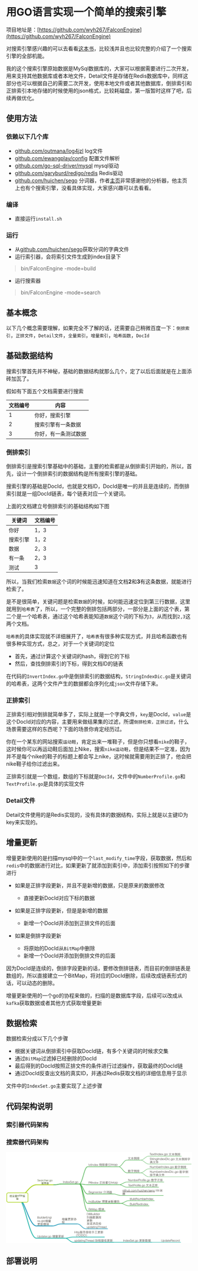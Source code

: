 # 用GO语言实现一个简单的搜索引擎

项目地址是：[https://github.com/wyh267/FalconEngine](https://github.com/wyh267/FalconEngine)


对搜索引擎感兴趣的可以去看看[这本书](http://www.amazon.cn/%E8%BF%99%E5%B0%B1%E6%98%AF%E6%90%9C%E7%B4%A2%E5%BC%95%E6%93%8E-%E6%A0%B8%E5%BF%83%E6%8A%80%E6%9C%AF%E8%AF%A6%E8%A7%A3-%E5%BC%A0%E4%BF%8A%E6%9E%97/dp/B006J9MSD8)，比较浅并且也比较完整的介绍了一个搜索引擎的全部机能。

我的这个搜索引擎原始数据是MySql数据库的，大家可以根据需要进行二次开发，用来支持其他数据库或者本地文件，Detail文件是存储在Redis数据库中，同样这部分也可以根据自己的需要二次开发，使用本地文件或者其他数据库，倒排索引和正排索引本地存储的时候使用的json格式，比较耗磁盘，第一版暂时这样了吧，后续再做优化。

## 使用方法
### 依赖以下几个库
- [github.com/outmana/log4jzl](github.com/outmana/log4jzl) log文件
- [github.com/ewangplay/config](github.com/ewangplay/config) 配置文件解析
- [github.com/go-sql-driver/mysql](github.com/go-sql-driver/mysql) mysql驱动
- [github.com/garyburd/redigo/redis](github.com/garyburd/redigo/redis) Redis驱动
- [github.com/huichen/sego](github.com/huichen/sego) 分词器，作者[主页](https://github.com/huichen)非常感谢他的分析器，他主页上也有个搜索引擎，没看具体实现，大家感兴趣可以去看看。

### 编译
- 直接运行`install.sh`

### 运行
- 从[github.com/huichen/sego](github.com/huichen/sego)获取分词的字典文件
- 运行索引器，会将索引文件生成到index目录下

> bin/FalconEngine -mode=build

- 运行搜索器

> bin/FalconEngine -mode=search


## 基本概念

以下几个概念需要理解，如果完全不了解的话，还需要自己稍微百度一下：`倒排索引`，`正排文件`，`Detail文件`，`全量索引`，`增量索引`，`哈希函数`，`DocId`


## 基础数据结构

搜索引擎首先并不神秘，基础的数据结构就那么几个，定了以后后面就是在上面添砖加瓦了。

假如有下面五个文档需要进行搜索

| 文档编号 | 内容 |
|---------|------|
| 1 | 你好，搜索引擎 |
|2 | 搜索引擎有一条数据 |
|3 | 你好，有一条测试数据 |

### 倒排索引

倒排索引是搜索引擎基础中的基础，主要的检索都是从倒排索引开始的，所以，首先，设计一个倒排索引的数据结构是所有搜索引擎的基础。

搜索引擎的基础是DocId，也就是文档ID，DocId是唯一的并且是连续的，而倒排索引就是一组DocId链表，每个链表对应一个关键词。

上面的文档建立号倒排索引的基础结构如下图

|关键词 | 文档编号 |
| ------|--------|
| 你好| 1，3|
|搜索引擎 | 1，2   |
|数据 | 2，3 |
|有一条 | 2，3   |
| 测试 |  3  |

所以，当我们检索`数据`这个词的时候能迅速知道在文档**2**和**3**有这条数据，就能进行检索了。

是不是很简单，关键问题是检索`数据`的时候，如何能迅速定位到第三行数据，这里就用到`哈希表`了，所以，一个完整的倒排包括两部分，一部分是上面的这个表，第二个是一个哈希表，通过这个哈希表能知道`数据`这个词的下标为`3`，从而找到`2,3`这两个文档。

`哈希表`的具体实现就不详细展开了，`哈希表`有很多种实现方式，并且哈希函数也有很多种实现方式，总之，对于一个关键词的定位
- 首先，通过计算这个关键词的hash，得到它的下标
- 然后，查找倒排索引的下标，得到文档ID的链表

在代码的`InvertIndex.go`中是倒排索引的数据结构，`StringIndexDic.go`是关键词的哈希表，这两个文件产生的数据都会序列化成`json`文件存储下来。

### 正排索引

正排索引相对倒排就简单多了，实际上就是一个字典文件，`key`是DocId，`value`是这个DocId对应的内容，主要用来做结果集的过滤，所谓`倒排检索，正排过滤`，什么场景需要这样的东西呢？下面的场景你肯定经历过。

你在一个某东的网站搜索`运动鞋`，肯定出来一堆鞋子，但是你只想看`nike`的鞋子，这时候你可以再运动鞋后面加上Nike，搜索`nike运动鞋`，但是结果不一定准，因为并不是每个nike的鞋子的标题上都会写上nike，这时候就需要用到正排了，他会把nike鞋子给你过滤出来。

正排索引就是一个数组，数组的下标就是`DocId`，文件中的`NumberProfile.go`和`TextProfile.go`是具体的实现文件

### Detail文件

Detail文件使用的是Redis实现的，没有具体的数据结构，实际上就是以主键ID为key来实现的。

## 增量更新

增量更新使用的是扫描mysql中的一个`last_modify_time`字段，获取数据，然后和`redis`中的数据进行对比，如果更新了就添加到索引中，添加索引按照如下的步骤进行

- 如果是正排字段更新，并且不是新增的数据，只是原来的数据修改
	- 直接更新DocId对应下标的数据

- 如果是正排字段更新，但是是新增的数据
	- 新增一个DocId并添加到正排文件的后面

- 如果是倒排字段更新
	- 将原始的DocId从`BitMap`中删除
	- 新增一个DocId并添加到倒排文件的后面

因为DocId是连续的，倒排字段更新的话，要修改倒排链表，而目前的倒排链表是数组的，所以直接建立一个BitMap，将对应的DocId删除，后续改成链表形式的话，可以动态的删除。

增量更新使用的一个go的协程来做的，扫描的是数据库字段，后续可以改成从`kafka`获取数据或者其他方式获取增量更新


## 数据检索

数据检索分成以下几个步骤

- 根据关键词从倒排索引中获取DocId链，有多个关键词的时候求交集
- 通过`BitMap`过滤掉已经删除的DocId
- 最后得到的DocId按照正排文件的条件进行过滤操作，获取最终的DocId链
- 通过DocId反查出文档的真实ID，并通过Redis获取文档的详细信息用于显示

文件中的`IndexSet.go`主要实现了上述步骤

## 代码架构说明

### 索引器代码架构


### 搜索器代码架构
![架构图](./searcher.png)

## 部署说明

